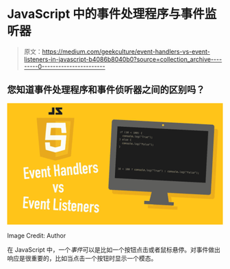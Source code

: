 # JavaScript 中的事件处理程序与事件监听器

> 原文：<https://medium.com/geekculture/event-handlers-vs-event-listeners-in-javascript-b4086b8040b0?source=collection_archive---------0----------------------->

## 您知道事件处理程序和事件侦听器之间的区别吗？

![](img/797231f06cdfbca6a00747ed2d1e0166.png)

Image Credit: Author

在 JavaScript 中，一个*事件*可以是比如一个按钮点击或者鼠标悬停。对事件做出响应是很重要的，比如当点击一个按钮时显示一个模态。